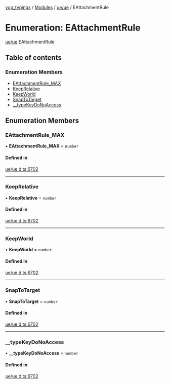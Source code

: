 [yug_typings](../README.md) / [Modules](../modules.md) / [ue/ue](../modules/ue_ue.md) / EAttachmentRule

# Enumeration: EAttachmentRule

[ue/ue](../modules/ue_ue.md).EAttachmentRule

## Table of contents

### Enumeration Members

- [EAttachmentRule\_MAX](ue_ue.EAttachmentRule.md#eattachmentrule_max)
- [KeepRelative](ue_ue.EAttachmentRule.md#keeprelative)
- [KeepWorld](ue_ue.EAttachmentRule.md#keepworld)
- [SnapToTarget](ue_ue.EAttachmentRule.md#snaptotarget)
- [\_\_typeKeyDoNoAccess](ue_ue.EAttachmentRule.md#__typekeydonoaccess)

## Enumeration Members

### EAttachmentRule\_MAX

• **EAttachmentRule\_MAX** = `number`

#### Defined in

[ue/ue.d.ts:6702](https://github.com/YugMetaverse/yug_typings/blob/b7d9b19/ue/ue.d.ts#L6702)

___

### KeepRelative

• **KeepRelative** = `number`

#### Defined in

[ue/ue.d.ts:6702](https://github.com/YugMetaverse/yug_typings/blob/b7d9b19/ue/ue.d.ts#L6702)

___

### KeepWorld

• **KeepWorld** = `number`

#### Defined in

[ue/ue.d.ts:6702](https://github.com/YugMetaverse/yug_typings/blob/b7d9b19/ue/ue.d.ts#L6702)

___

### SnapToTarget

• **SnapToTarget** = `number`

#### Defined in

[ue/ue.d.ts:6702](https://github.com/YugMetaverse/yug_typings/blob/b7d9b19/ue/ue.d.ts#L6702)

___

### \_\_typeKeyDoNoAccess

• **\_\_typeKeyDoNoAccess** = `number`

#### Defined in

[ue/ue.d.ts:6702](https://github.com/YugMetaverse/yug_typings/blob/b7d9b19/ue/ue.d.ts#L6702)
